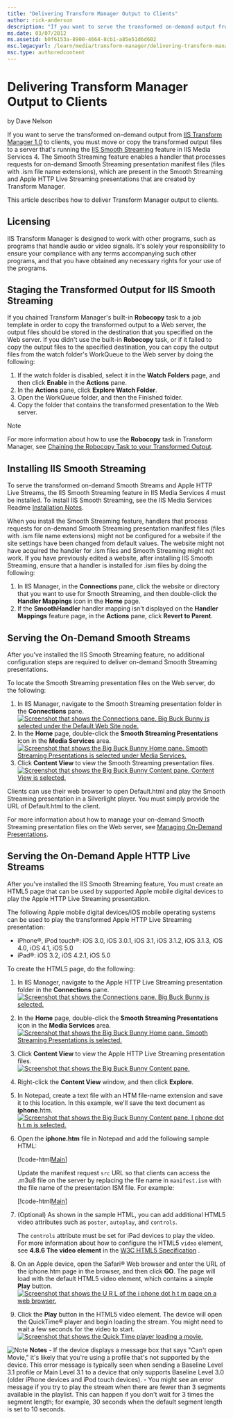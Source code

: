 ```yaml
---
title: "Delivering Transform Manager Output to Clients"
author: rick-anderson
description: "If you want to serve the transformed on-demand output from IIS Transform Manager 1.0 to clients, you must move or copy the transformed output files to a serv..."
ms.date: 03/07/2012
ms.assetid: b0f6153a-8900-4664-8cb1-a85e51d6d602
msc.legacyurl: /learn/media/transform-manager/delivering-transform-manager-output-to-clients
msc.type: authoredcontent
---
```

# Delivering Transform Manager Output to Clients

by Dave Nelson

If you want to serve the transformed on-demand output from [IIS Transform Manager 1.0](https://www.iis.net/downloads/microsoft/transform-manager) to clients, you must move or copy the transformed output files to a server that's running the [IIS Smooth Streaming](https://www.iis.net/downloads/microsoft/smooth-streaming) feature in IIS Media Services 4. The Smooth Streaming feature enables a handler that processes requests for on-demand Smooth Streaming presentation manifest files (files with .ism file name extensions), which are present in the Smooth Streaming and Apple HTTP Live Streaming presentations that are created by Transform Manager.

This article describes how to deliver Transform Manager output to clients.

<a id="license"></a>

## Licensing

IIS Transform Manager is designed to work with other programs, such as programs that handle audio or video signals. It's solely your responsibility to ensure your compliance with any terms accompanying such other programs, and that you have obtained any necessary rights for your use of the programs.

<a id="stage"></a>

## Staging the Transformed Output for IIS Smooth Streaming

If you chained Transform Manager's built-in **Robocopy** task to a job template in order to copy the transformed output to a Web server, the output files should be stored in the destination that you specified on the Web server. If you didn't use the built-in **Robocopy** task, or if it failed to copy the output files to the specified destination, you can copy the output files from the watch folder's WorkQueue to the Web server by doing the following:

1. If the watch folder is disabled, select it in the **Watch Folders** page, and then click **Enable** in the **Actions** pane.
2. In the **Actions** pane, click **Explore Watch Folder**.
3. Open the WorkQueue folder, and then the Finished folder.
4. Copy the folder that contains the transformed presentation to the Web server.

> [!NOTE]
> For more information about how to use the **Robocopy** task in Transform Manager, see [Chaining the Robocopy Task to your Transformed Output](chaining-the-robocopy-task-to-your-transformed-output.md).

<a id="installss"></a>

## Installing IIS Smooth Streaming

To serve the transformed on-demand Smooth Streams and Apple HTTP Live Streams, the IIS Smooth Streaming feature in IIS Media Services 4 must be installed. To install IIS Smooth Streaming, see the IIS Media Services Readme [Installation Notes](../iis-media-services/iis-media-services-readme.md#installation).

When you install the Smooth Streaming feature, handlers that process requests for on-demand Smooth Streaming presentation manifest files (files with .ism file name extensions) might not be configured for a website if the site settings have been changed from default values. The website might not have acquired the handler for .ism files and Smooth Streaming might not work. If you have previously edited a website, after installing IIS Smooth Streaming, ensure that a handler is installed for .ism files by doing the following:

1. In IIS Manager, in the **Connections** pane, click the website or directory that you want to use for Smooth Streaming, and then double-click the **Handler Mappings** icon in the **Home** page.
2. If the **SmoothHandler** handler mapping isn't displayed on the **Handler Mappings** feature page, in the **Actions** pane, click **Revert to Parent**.

<a id="servess"></a>

## Serving the On-Demand Smooth Streams

After you've installed the IIS Smooth Streaming feature, no additional configuration steps are required to deliver on-demand Smooth Streaming presentations.

To locate the Smooth Streaming presentation files on the Web server, do the following:

1. In IIS Manager, navigate to the Smooth Streaming presentation folder in the **Connections** pane.  
   [![Screenshot that shows the Connections pane. Big Buck Bunny is selected under the Default Web Site node.](delivering-transform-manager-output-to-clients/_static/image2.png)](delivering-transform-manager-output-to-clients/_static/image1.png)
2. In the **Home** page, double-click the **Smooth Streaming Presentations** icon in the **Media Services** area.  
   [![Screenshot that shows the Big Buck Bunny Home pane. Smooth Streaming Presentations is selected under Media Services.](delivering-transform-manager-output-to-clients/_static/image4.png)](delivering-transform-manager-output-to-clients/_static/image3.png)
3. Click **Content View** to view the Smooth Streaming presentation files.  
   [![Screenshot that shows the Big Buck Bunny Content pane. Content View is selected.](delivering-transform-manager-output-to-clients/_static/image6.png)](delivering-transform-manager-output-to-clients/_static/image5.png)

Clients can use their web browser to open Default.html and play the Smooth Streaming presentation in a Silverlight player. You must simply provide the URL of Default.html to the client.

For more information about how to manage your on-demand Smooth Streaming presentation files on the Web server, see [Managing On-Demand Presentations](../on-demand-smooth-streaming/managing-on-demand-presentations.md).

<a id="servehls"></a>

## Serving the On-Demand Apple HTTP Live Streams

After you've installed the IIS Smooth Streaming feature, You must create an HTML5 page that can be used by supported Apple mobile digital devices to play the Apple HTTP Live Streaming presentation.

The following Apple mobile digital devices/iOS mobile operating systems can be used to play the transformed Apple HTTP Live Streaming presentation:

- iPhone®, iPod touch®: iOS 3.0, iOS 3.0.1, iOS 3.1, iOS 3.1.2, iOS 3.1.3, iOS 4.0, iOS 4.1, iOS 5.0
- iPad®: iOS 3.2, iOS 4.2.1, iOS 5.0

To create the HTML5 page, do the following:

1. In IIS Manager, navigate to the Apple HTTP Live Streaming presentation folder in the **Connections** pane.  
   [![Screenshot that shows the Connections pane. Big Buck Bunny is selected.](delivering-transform-manager-output-to-clients/_static/image8.png)](delivering-transform-manager-output-to-clients/_static/image7.png)
2. In the **Home** page, double-click the **Smooth Streaming Presentations** icon in the **Media Services** area.  
   [![Screenshot that shows the Big Buck Bunny Home pane. Smooth Streaming Presentations is selected.](delivering-transform-manager-output-to-clients/_static/image10.png)](delivering-transform-manager-output-to-clients/_static/image9.png)
3. Click **Content View** to view the Apple HTTP Live Streaming presentation files.  
   [![Screenshot that shows the Big Buck Bunny Content pane.](delivering-transform-manager-output-to-clients/_static/image12.png)](delivering-transform-manager-output-to-clients/_static/image11.png)
4. Right-click the **Content View** window, and then click **Explore**.
5. In Notepad, create a text file with an HTM file-name extension and save it to this location. In this example, we'll save the text document as **iphone**.htm.  
   [![Screenshot that shows the Big Buck Bunny Content pane. I phone dot h t m is selected.](delivering-transform-manager-output-to-clients/_static/image14.png)](delivering-transform-manager-output-to-clients/_static/image13.png)
6. Open the **iphone.htm** file in Notepad and add the following sample HTML:

   [!code-html[Main](delivering-transform-manager-output-to-clients/samples/sample1.html)]

   Update the manifest request `src` URL so that clients can access the .m3u8 file on the server by replacing the file name in `manifest.ism` with the file name of the presentation ISM file. For example:

   [!code-html[Main](delivering-transform-manager-output-to-clients/samples/sample2.html?highlight=10)]
7. (Optional) As shown in the sample HTML, you can add additional HTML5 video attributes such as `poster`, `autoplay`, and `controls`.  
  
   The `controls` attribute must be set for iPad devices to play the video. For more information about how to configure the HTML5 `video` element, see **4.8.6 The video element** in the [W3C HTML5 Specification](http://www.w3.org/TR/html5/spec.html) .
8. On an Apple device, open the Safari® Web browser and enter the URL of the iphone.htm page in the browser, and then click **GO**. The page will load with the default HTML5 video element, which contains a simple **Play** button.  
   [![Screenshot that shows the U R L of the i phone dot h t m page on a web browser.](delivering-transform-manager-output-to-clients/_static/image16.png)](delivering-transform-manager-output-to-clients/_static/image15.png)
9. Click the **Play** button in the HTML5 video element. The device will open the QuickTime® player and begin loading the stream. You might need to wait a few seconds for the video to start.  
   [![Screenshot that shows the Quick Time player loading a movie.](delivering-transform-manager-output-to-clients/_static/image18.png)](delivering-transform-manager-output-to-clients/_static/image17.png)

![Note](delivering-transform-manager-output-to-clients/_static/image1.gif) **Notes** - If the device displays a message box that says "Can't open Movie," it's likely that you're using a profile that's not supported by the device. This error message is typically seen when sending a Baseline Level 3.1 profile or Main Level 3.1 to a device that only supports Baseline Level 3.0 (older iPhone devices and iPod touch devices). - You might see an error message if you try to play the stream when there are fewer than 3 segments available in the playlist. This can happen if you don't wait for 3 times the segment length; for example, 30 seconds when the default segment length is set to 10 seconds.
